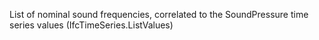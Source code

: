 ﻿List of nominal sound frequencies, correlated to the SoundPressure time series values (IfcTimeSeries.ListValues)
